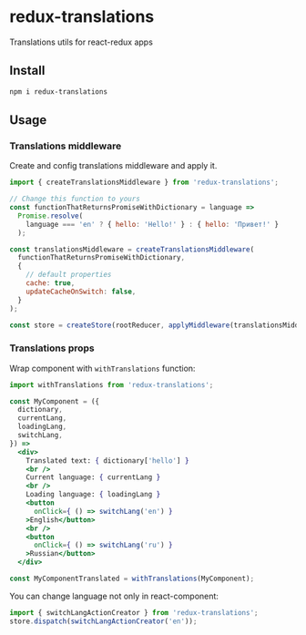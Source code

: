 # redux-translations
Translations utils for react-redux apps

## Install

```sh
npm i redux-translations
```

## Usage

### Translations middleware

Create and config translations middleware and apply it.

```js
import { createTranslationsMiddleware } from 'redux-translations';

// Change this function to yours
const functionThatReturnsPromiseWithDictionary = language =>
  Promise.resolve(
    language === 'en' ? { hello: 'Hello!' } : { hello: 'Привет!' }
  );

const translationsMiddleware = createTranslationsMiddleware(
  functionThatReturnsPromiseWithDictionary,
  {
    // default properties
    cache: true,
    updateCacheOnSwitch: false,
  }
);

const store = createStore(rootReducer, applyMiddleware(translationsMiddleware));
```


### Translations props

Wrap component with `withTranslations` function:

```jsx
import withTranslations from 'redux-translations';

const MyComponent = ({
  dictionary,
  currentLang,
  loadingLang,
  switchLang,
}) =>
  <div>
    Translated text: { dictionary['hello'] }
    <br />
    Current language: { currentLang }
    <br />
    Loading language: { loadingLang }
    <button
      onClick={ () => switchLang('en') }
    >English</button>
    <br />
    <button
      onClick={ () => switchLang('ru') }
    >Russian</button>
  </div>

const MyComponentTranslated = withTranslations(MyComponent);
```

You can change language not only in react-component:

```js
import { switchLangActionCreator } from 'redux-translations';
store.dispatch(switchLangActionCreator('en'));
```
